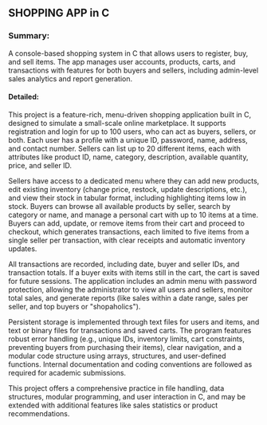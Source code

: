 ## SHOPPING APP in C

### Summary:
A console-based shopping system in C that allows users to register, buy, and sell items. The app manages user accounts, products, carts, and transactions with features for both buyers and sellers, including admin-level sales analytics and report generation.

#### Detailed:
This project is a feature-rich, menu-driven shopping application built in C, designed to simulate a small-scale online marketplace. It supports registration and login for up to 100 users, who can act as buyers, sellers, or both. Each user has a profile with a unique ID, password, name, address, and contact number. Sellers can list up to 20 different items, each with attributes like product ID, name, category, description, available quantity, price, and seller ID.

Sellers have access to a dedicated menu where they can add new products, edit existing inventory (change price, restock, update descriptions, etc.), and view their stock in tabular format, including highlighting items low in stock. Buyers can browse all available products by seller, search by category or name, and manage a personal cart with up to 10 items at a time. Buyers can add, update, or remove items from their cart and proceed to checkout, which generates transactions, each limited to five items from a single seller per transaction, with clear receipts and automatic inventory updates.

All transactions are recorded, including date, buyer and seller IDs, and transaction totals. If a buyer exits with items still in the cart, the cart is saved for future sessions. The application includes an admin menu with password protection, allowing the administrator to view all users and sellers, monitor total sales, and generate reports (like sales within a date range, sales per seller, and top buyers or "shopaholics").

Persistent storage is implemented through text files for users and items, and text or binary files for transactions and saved carts. The program features robust error handling (e.g., unique IDs, inventory limits, cart constraints, preventing buyers from purchasing their items), clear navigation, and a modular code structure using arrays, structures, and user-defined functions. Internal documentation and coding conventions are followed as required for academic submissions.

This project offers a comprehensive practice in file handling, data structures, modular programming, and user interaction in C, and may be extended with additional features like sales statistics or product recommendations.
